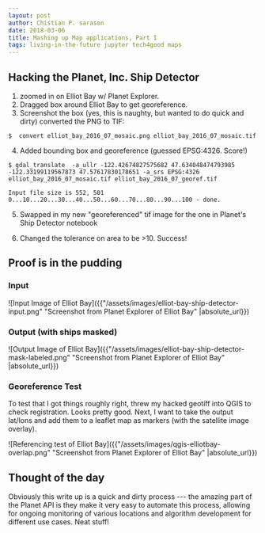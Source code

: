 ```yaml
---
layout: post
author: Chistian P. sarason
date: 2018-03-06
title: Mashing up Map applications, Part I
tags: living-in-the-future jupyter tech4good maps
---
```


## Hacking the Planet, Inc. Ship Detector

1. zoomed in on Elliot Bay w/ Planet Explorer.
2. Dragged box around Elliot Bay to get georeference.
3. Screenshot the box (yes, this is naughty, but wanted to do quick and dirty)
   converted the PNG to TIF:

```
$  convert elliot_bay_2016_07_mosaic.png elliot_bay_2016_07_mosaic.tif
```

4. Added bounding box and georeference (guessed EPSG:4326. Score!)

```
$ gdal_translate  -a_ullr -122.42674827575682 47.634048474793985 -122.33199119567873 47.57617830178651 -a_srs EPSG:4326 elliot_bay_2016_07_mosaic.tif elliot_bay_2016_07_georef.tif

Input file size is 552, 501
0...10...20...30...40...50...60...70...80...90...100 - done.
```

5. Swapped in my new "georeferenced" tif image for the one in Planet's Ship
Detector notebook

6. Changed the tolerance on area to be >10. Success!

## Proof is in the pudding

### Input

![Input Image of Elliot Bay]({{"/assets/images/elliot-bay-ship-detector-input.png" "Screenshot from Planet Explorer of Elliot Bay" |absolute_url}})

### Output (with ships masked)

![Output Image of Elliot Bay]({{"/assets/images/elliot-bay-ship-detector-mask-labeled.png" "Screenshot from Planet Explorer of Elliot Bay" |absolute_url}})

### Georeference Test

To test that I got things roughly right, threw my hacked geotiff into QGIS to check
registration. Looks pretty good. Next, I want to take the output lat/lons and
add them to a leaflet map as markers (with the satellite image overlay).

![Referencing test of Elliot Bay]({{"/assets/images/qgis-elliotbay-overlap.png" "Screenshot from Planet Explorer of Elliot Bay" |absolute_url}})

## Thought of the day
Obviously this write up is a quick and dirty process --- the amazing part of the
Planet API is they make it very easy to automate this process, allowing for
ongoing monitoring of various locations and algorithm development for different
use cases. Neat stuff!
